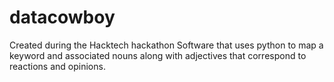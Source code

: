 # datacowboy
Created during the Hacktech hackathon
Software that uses python to map a keyword and associated nouns along with adjectives that correspond to reactions and opinions.
